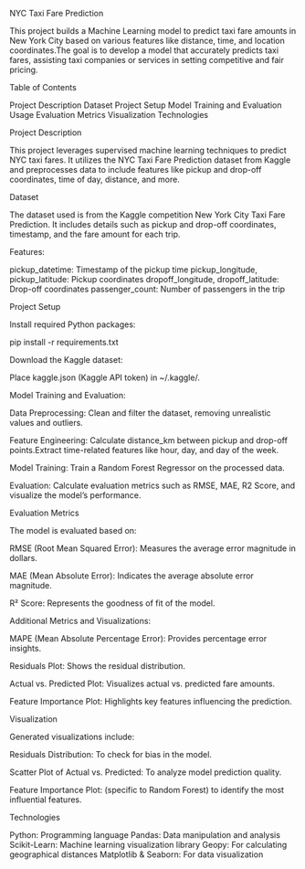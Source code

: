 NYC Taxi Fare Prediction


This project builds a Machine Learning model to predict taxi fare amounts in New York City based on various features like distance, time, and location coordinates.The goal is to develop a model that accurately predicts taxi fares, assisting taxi companies or services in setting competitive and fair pricing.

Table of Contents

Project Description
Dataset
Project Setup
Model Training and Evaluation
Usage
Evaluation Metrics
Visualization
Technologies

Project Description

This project leverages supervised machine learning techniques to predict NYC taxi fares. It utilizes the NYC Taxi Fare Prediction dataset from Kaggle and preprocesses data to include features like pickup and drop-off coordinates, time of day, distance, and more.

Dataset

The dataset used is from the Kaggle competition New York City Taxi Fare Prediction. It includes details such as pickup and drop-off coordinates, timestamp, and the fare amount for each trip.

Features:

pickup_datetime: Timestamp of the pickup time
pickup_longitude, pickup_latitude: Pickup coordinates
dropoff_longitude, dropoff_latitude: Drop-off coordinates
passenger_count: Number of passengers in the trip


Project Setup

Install required Python packages:

pip install -r requirements.txt


Download the Kaggle dataset:

Place kaggle.json (Kaggle API token) in ~/.kaggle/.



Model Training and Evaluation:

Data Preprocessing: Clean and filter the dataset, removing unrealistic values and outliers.

Feature Engineering: Calculate distance_km between pickup and drop-off points.Extract time-related features like hour, day, and day of the week.

Model Training: Train a Random Forest Regressor on the processed data.

Evaluation: Calculate evaluation metrics such as RMSE, MAE, R2 Score,  and visualize the model’s performance.


Evaluation Metrics

The model is evaluated based on:

RMSE (Root Mean Squared Error): Measures the average error magnitude in dollars.

MAE (Mean Absolute Error): Indicates the average absolute error magnitude.

R² Score: Represents the goodness of fit of the model.


Additional Metrics and Visualizations:

MAPE (Mean Absolute Percentage Error): Provides percentage error insights.

Residuals Plot: Shows the residual distribution.

Actual vs. Predicted Plot: Visualizes actual vs. predicted fare amounts.

Feature Importance Plot: Highlights key features influencing the prediction.


Visualization

Generated visualizations include:

Residuals Distribution: To check for bias in the model.

Scatter Plot of Actual vs. Predicted: To analyze model prediction quality.

Feature Importance Plot: (specific to Random Forest) to identify the most influential features.


Technologies


Python: Programming language
Pandas: Data manipulation and analysis
Scikit-Learn: Machine learning visualization library
Geopy: For calculating geographical distances
Matplotlib & Seaborn: For data visualization


